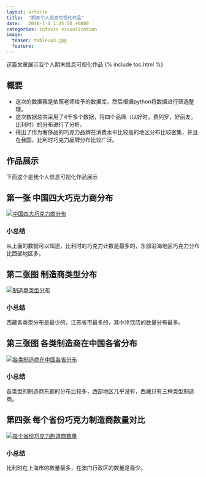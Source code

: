 ```yaml
---
layout: article
title:  "期末个人信息可视化作品"
date:   2018-1-4 1:25:50 +0800
categories: infovis visualization
image:
  teaser: tableua3.jpg
  feature: 
---
```

这篇文章展示我个人期末信息可视化作品
{% include toc.html %}


## 概要
- 这次的数据我是依照老师给予的数据库，然后根据python将数据进行筛选整理。
- 这次数据总共采用了4千多个数据，将四个品牌（以好时，费列罗，好丽友，比利时）的分布进行了分析。
- 得出了作为奢侈品的巧克力品牌在消费水平比较高的地区分布比较密集，并且在我国，比利时巧克力品牌分布比较广泛。
## 作品展示

下面这个是我个人信息可视化作品展示
## 第一张 中国四大巧克力商分布
<div class='tableauPlaceholder' id='viz1515084913015' style='position: relative'>
	<noscript><a href='#'><img alt='中国四大巧克力商分布 ' src='https:&#47;&#47;public.tableau.com&#47;static&#47;images&#47;1_&#47;1_5271&#47;2&#47;1_rss.png' style='border: none' />
	</a></noscript><object class='tableauViz'  style='display:none;'><param name='host_url' value='https%3A%2F%2Fpublic.tableau.com%2F' /> <param name='embed_code_version' value='3' /> <param name='site_root' value='' /><param name='name' value='1_5271&#47;2' /><param name='tabs' value='no' /><param name='toolbar' value='yes' /><param name='static_image' value='https:&#47;&#47;public.tableau.com&#47;static&#47;images&#47;1_&#47;1_5271&#47;2&#47;1.png' /> <param name='animate_transition' value='yes' /><param name='display_static_image' value='yes' /><param name='display_spinner' value='yes' /><param name='display_overlay' value='yes' /><param name='display_count' value='yes' /><param name='filter' value='publish=yes' />
	</object>
</div>
<script type='text/javascript'>                    var divElement = document.getElementById('viz1515084913015');                    var vizElement = divElement.getElementsByTagName('object')[0];
vizElement.style.width='100%';vizElement.style.height=(divElement.offsetWidth*0.75)+'px';                    var scriptElement = document.createElement('script');                    scriptElement.src = 'https://public.tableau.com/javascripts/api/viz_v1.js';
vizElement.parentNode.insertBefore(scriptElement, vizElement);
</script>

### 小总结
从上面的数据可以知道，比利时的巧克力计数是最多的，东部沿海地区巧克力分布比西部地区多。

## 第二张图 制造商类型分布

<div class='tableauPlaceholder' id='viz1515085252848' style='position: relative'>
	<noscript><a href='#'><img alt='制造商类型分布 ' src='https:&#47;&#47;public.tableau.com&#47;static&#47;images&#47;1_&#47;1_5271&#47;3&#47;1_rss.png' style='border: none' />
	</a></noscript><object class='tableauViz'  style='display:none;'><param name='host_url' value='https%3A%2F%2Fpublic.tableau.com%2F' /> <param name='embed_code_version' value='3' /> <param name='site_root' value='' /><param name='name' value='1_5271&#47;3' /><param name='tabs' value='no' /><param name='toolbar' value='yes' /><param name='static_image' value='https:&#47;&#47;public.tableau.com&#47;static&#47;images&#47;1_&#47;1_5271&#47;3&#47;1.png' /> <param name='animate_transition' value='yes' /><param name='display_static_image' value='yes' /><param name='display_spinner' value='yes' /><param name='display_overlay' value='yes' /><param name='display_count' value='yes' /><param name='filter' value='publish=yes' />
	</object>
</div>
<script type='text/javascript'>                    var divElement = document.getElementById('viz1515085252848');                    var vizElement = divElement.getElementsByTagName('object')[0];
vizElement.style.width='100%';vizElement.style.height=(divElement.offsetWidth*0.75)+'px';                    var scriptElement = document.createElement('script');                    scriptElement.src = 'https://public.tableau.com/javascripts/api/viz_v1.js';
vizElement.parentNode.insertBefore(scriptElement, vizElement);
</script>

### 小总结
西藏各类型分布是最少的，江苏省市最多的，其中冷饮店的数量分布最多。


## 第三张图 各类制造商在中国各省分布
<div class='tableauPlaceholder' id='viz1515085489976' style='position: relative'>
	<noscript><a href='#'><img alt='各类制造商在中国各省分布 ' src='https:&#47;&#47;public.tableau.com&#47;static&#47;images&#47;1_&#47;1_5271&#47;4&#47;1_rss.png' style='border: none' />
	</a></noscript><object class='tableauViz'  style='display:none;'><param name='host_url' value='https%3A%2F%2Fpublic.tableau.com%2F' /> <param name='embed_code_version' value='3' /> <param name='site_root' value='' /><param name='name' value='1_5271&#47;4' /><param name='tabs' value='no' /><param name='toolbar' value='yes' /><param name='static_image' value='https:&#47;&#47;public.tableau.com&#47;static&#47;images&#47;1_&#47;1_5271&#47;4&#47;1.png' /> <param name='animate_transition' value='yes' /><param name='display_static_image' value='yes' /><param name='display_spinner' value='yes' /><param name='display_overlay' value='yes' /><param name='display_count' value='yes' /><param name='filter' value='publish=yes' />
	</object>
</div>
<script type='text/javascript'>                    var divElement = document.getElementById('viz1515085489976');                    var vizElement = divElement.getElementsByTagName('object')[0];
vizElement.style.width='100%';vizElement.style.height=(divElement.offsetWidth*0.75)+'px';                    var scriptElement = document.createElement('script');                    scriptElement.src = 'https://public.tableau.com/javascripts/api/viz_v1.js';
vizElement.parentNode.insertBefore(scriptElement, vizElement);
</script>

### 小总结
各类型的制造商东都的分布比较多，西部地区几乎没有，西藏只有三种类型制造商。
## 第四张 每个省份巧克力制造商数量对比
<div class='tableauPlaceholder' id='viz1515085660635' style='position: relative'>
	<noscript><a href='#'><img alt='每个省份巧克力制造商数量 ' src='https:&#47;&#47;public.tableau.com&#47;static&#47;images&#47;1_&#47;1_5271&#47;6&#47;1_rss.png' style='border: none' />
	</a></noscript><object class='tableauViz'  style='display:none;'><param name='host_url' value='https%3A%2F%2Fpublic.tableau.com%2F' /> <param name='embed_code_version' value='3' /> <param name='site_root' value='' /><param name='name' value='1_5271&#47;6' /><param name='tabs' value='no' /><param name='toolbar' value='yes' /><param name='static_image' value='https:&#47;&#47;public.tableau.com&#47;static&#47;images&#47;1_&#47;1_5271&#47;6&#47;1.png' /> <param name='animate_transition' value='yes' /><param name='display_static_image' value='yes' /><param name='display_spinner' value='yes' /><param name='display_overlay' value='yes' /><param name='display_count' value='yes' /><param name='filter' value='publish=yes' />
	</object>
</div> 
<script type='text/javascript'>                    var divElement = document.getElementById('viz1515085660635');                    var vizElement = divElement.getElementsByTagName('object')[0];
vizElement.style.width='100%';vizElement.style.height=(divElement.offsetWidth*0.75)+'px';                    var scriptElement = document.createElement('script');                    scriptElement.src = 'https://public.tableau.com/javascripts/api/viz_v1.js';
                    vizElement.parentNode.insertBefore(scriptElement, vizElement);
</script>

### 小总结
比利时在上海市的数量最多，在澳门行政区的数量是最少。
